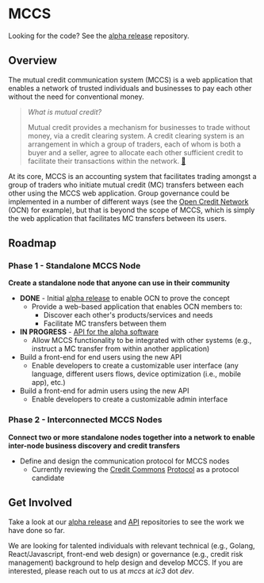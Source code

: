# MCCS

Looking for the code? See the [alpha release](https://github.com/ic3network/mccs-alpha) repository.

## Overview

The mutual credit communication system (MCCS) is a web application that enables a network of trusted individuals and businesses to pay each other without the need for conventional money. 

> _What is mutual credit?_
> 
> Mutual credit provides a mechanism for businesses to trade without money, via a credit clearing system. A credit clearing system is an arrangement in which a group of traders, each of whom is both a buyer and a seller, agree to allocate each other sufficient credit to facilitate their transactions within the network. [🔗](https://open.coop/collaborate/mutual-credit/)

At its core, MCCS is an accounting system that facilitates trading amongst a group of traders who initiate mutual credit (MC) transfers between each other using the MCCS web application. Group governance could be implemented in a number of different ways (see the [Open Credit Network](https://opencredit.network) (OCN) for example), but that is beyond the scope of MCCS, which is simply the web application that facilitates MC transfers between its users.

## Roadmap

### Phase 1 - Standalone MCCS Node

**Create a standalone node that anyone can use in their community**

- **DONE** - Initial [alpha release](https://github.com/ic3network/mccs-alpha) to enable OCN to prove the concept
  - Provide a web-based application that enables OCN members to:
    - Discover each other's products/services and needs
    - Facilitate MC transfers between them
- **IN PROGRESS** - [API for the alpha software](https://github.com/ic3network/mccs-alpha-api)
  - Allow MCCS functionality to be integrated with other systems (e.g., instruct a MC transfer from within another application)
- Build a front-end for end users using the new API
  - Enable developers to create a customizable user interface (any language, different users flows, device optimization (i.e., mobile app), etc.)
- Build a front-end for admin users using the new API
  - Enable developers to create a customizable admin interface

### Phase 2 - Interconnected MCCS Nodes

**Connect two or more standalone nodes together into a network to enable inter-node business discovery and credit transfers**

- Define and design the communication protocol for MCCS nodes
  - Currently reviewing the [Credit Commons](https://www.creditcommons.net/) [Protocol](https://gitlab.com/credit-commons-software-stack/credit-commons-microservices) as a protocol candidate

## Get Involved

Take a look at our [alpha release](https://github.com/ic3network/mccs-alpha) and [API](https://github.com/ic3network/mccs-alpha-api) repositories to see the work we have done so far.

We are looking for talented individuals with relevant technical (e.g., Golang, React/Javascript, front-end web design) or governance (e.g., credit risk management) background to help design and develop MCCS. If you are interested, please reach out to us at _mccs_ at _ic3_ dot _dev_.
